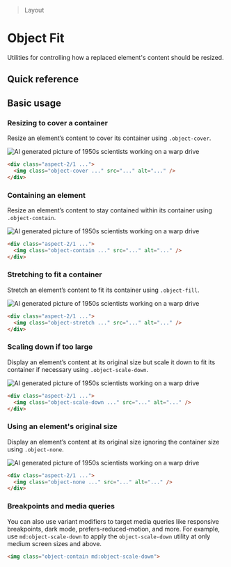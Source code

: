 > Layout

# Object Fit

Utilities for controlling how a replaced element's content should be resized.

## Quick reference

<qr-table />

## Basic usage

### Resizing to cover a container
Resize an element’s content to cover its container using `.object-cover`.

<container>
  <div class="flex justify-center">
    <box class="rounded" style="height:200px;width:400px;" striped fg-color="var(--tw-indigo-fg)" bg-color="var(--tw-indigo-bg)">
      <div class="aspect-2/1">
        <img src="/50s-scientists.jpg" class="object-cover rounded" alt="AI generated picture of 1950s scientists working on a warp drive" />
      </div>
    </box>
  </div>
</container>

```html
<div class="aspect-2/1 ...">
  <img class="object-cover ..." src="..." alt="..." />
</div>
```

### Containing an element
Resize an element’s content to stay contained within its container using `.object-contain`.

<container>
  <div class="flex justify-center">
    <box class="rounded" style="height:200px;width:400px;" striped fg-color="var(--tw-indigo-fg)" bg-color="var(--tw-indigo-bg)">
      <div class="aspect-2/1">
        <img src="/50s-scientists.jpg" class="object-contain rounded" alt="AI generated picture of 1950s scientists working on a warp drive" />
      </div>
    </box>
  </div>
</container>

```html
<div class="aspect-2/1 ...">
  <img class="object-contain ..." src="..." alt="..." />
</div>
```

### Stretching to fit a container
Stretch an element’s content to fit its container using `.object-fill`.

<container>
  <div class="flex justify-center">
    <box class="rounded" style="height:200px;width:400px;" striped fg-color="var(--tw-indigo-fg)" bg-color="var(--tw-indigo-bg)">
      <div class="aspect-2/1">
        <img src="/50s-scientists.jpg" class="object-stretch rounded" alt="AI generated picture of 1950s scientists working on a warp drive" />
      </div>
    </box>
  </div>
</container>

```html
<div class="aspect-2/1 ...">
  <img class="object-stretch ..." src="..." alt="..." />
</div>
```

### Scaling down if too large
Display an element’s content at its original size but scale it down to fit its container if necessary using `.object-scale-down`.

<container>
  <div class="flex justify-center">
    <box class="rounded" style="height:200px;width:400px;" striped fg-color="var(--tw-indigo-fg)" bg-color="var(--tw-indigo-bg)">
      <div class="aspect-2/1">
        <img src="/50s-scientists.jpg" class="object-scale-down rounded" alt="AI generated picture of 1950s scientists working on a warp drive" />
      </div>
    </box>
  </div>
</container>

```html
<div class="aspect-2/1 ...">
  <img class="object-scale-down ..." src="..." alt="..." />
</div>
```

### Using an element's original size

Display an element’s content at its original size ignoring the container size using `.object-none`.

<container>
  <div class="flex justify-center">
    <box class="rounded" style="height:200px;width:400px;" striped fg-color="var(--tw-indigo-fg)" bg-color="var(--tw-indigo-bg)">
      <div class="aspect-2/1">
        <img src="/50s-scientists.jpg" class="object-none rounded" alt="AI generated picture of 1950s scientists working on a warp drive" />
      </div>
    </box>
  </div>
</container>

```html
<div class="aspect-2/1 ...">
  <img class="object-none ..." src="..." alt="..." />
</div>
```

### Breakpoints and media queries
You can also use variant modifiers to target media queries like responsive breakpoints, dark mode, prefers-reduced-motion, and more. For example, use `md:object-scale-down` to apply the `object-scale-down` utility at only medium screen sizes and above.

```html
<img class="object-contain md:object-scale-down">
```
